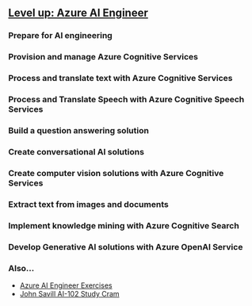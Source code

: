 ## [Level up: Azure AI Engineer](https://learn.microsoft.com/en-us/users/sandramarin/collections/xpgig43oxk277)

### Prepare for AI engineering
### Provision and manage Azure Cognitive Services
### Process and translate text with Azure Cognitive Services
### Process and Translate Speech with Azure Cognitive Speech Services
### Build a question answering solution
### Create conversational AI solutions
### Create computer vision solutions with Azure Cognitive Services
### Extract text from images and documents
### Implement knowledge mining with Azure Cognitive Search
### Develop Generative AI solutions with Azure OpenAI Service


### Also...
- [Azure AI Engineer Exercises](./Exercises.md)
- [John Savill AI-102 Study Cram](./JS-AI102-StudyCram.md)
